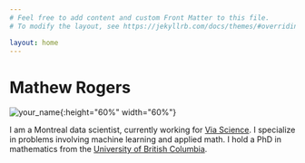 ```yaml
---
# Feel free to add content and custom Front Matter to this file.
# To modify the layout, see https://jekyllrb.com/docs/themes/#overriding-theme-defaults

layout: home
---
```

Mathew Rogers
=============

![`your_name`](./images/mathew_rogers.png){:height="60%" width="60%"}

I am a Montreal data scientist, currently working for [Via Science](https://www.solvewithvia.com/).  I specialize in problems involving machine learning and applied math. I hold a PhD in mathematics from the [University of British Columbia](https://www.math.ubc.ca/).

